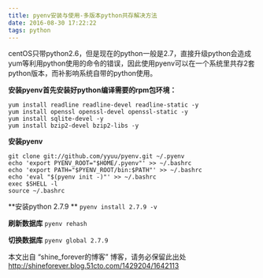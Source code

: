 ```yaml
---
title: pyenv安装与使用-多版本python共存解决方法
date: 2016-08-30 17:22:22
tags: python
---
```


centOS只带python2.6，但是现在的python一般是2.7，直接升级python会造成yum等利用python使用的命令的错误，因此使用pyenv可以在一个系统里共存2套python版本，而补影响系统自带的python使用。

**安装pyenv首先安装好python编译需要的rpm包环境：**
```
yum install readline readline-devel readline-static -y
yum install openssl openssl-devel openssl-static -y
yum install sqlite-devel -y
yum install bzip2-devel bzip2-libs -y
```


**安装pyenv**
```
git clone git://github.com/yyuu/pyenv.git ~/.pyenv
echo 'export PYENV_ROOT="$HOME/.pyenv"' >> ~/.bashrc
echo 'export PATH="$PYENV_ROOT/bin:$PATH"' >> ~/.bashrc
echo 'eval "$(pyenv init -)"' >> ~/.bashrc
exec $SHELL -l
source ~/.bashrc
```


**安装python 2.7.9 **
``pyenv install 2.7.9 -v``


**刷新数据库**
``pyenv rehash``

**切换数据库**
``pyenv global 2.7.9``




本文出自 “shine_forever的博客” 博客，请务必保留此出处
http://shineforever.blog.51cto.com/1429204/1642113